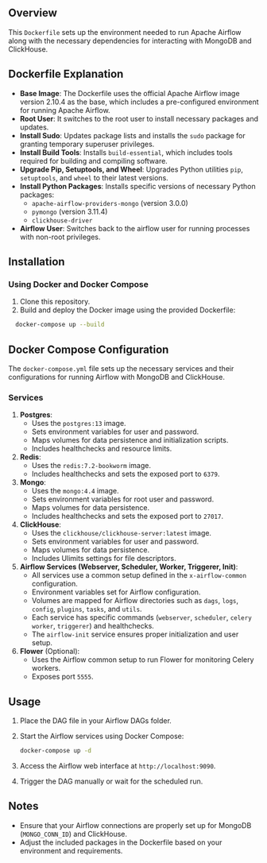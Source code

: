 ## Overview

This `Dockerfile` sets up the environment needed to run Apache Airflow along with the necessary dependencies for interacting with MongoDB and ClickHouse.

## Dockerfile Explanation

- **Base Image**: The Dockerfile uses the official Apache Airflow image version 2.10.4 as the base, which includes a pre-configured environment for running Apache Airflow.
- **Root User**: It switches to the root user to install necessary packages and updates.
- **Install Sudo**: Updates package lists and installs the `sudo` package for granting temporary superuser privileges.
- **Install Build Tools**: Installs `build-essential`, which includes tools required for building and compiling software.
- **Upgrade Pip, Setuptools, and Wheel**: Upgrades Python utilities `pip`, `setuptools`, and `wheel` to their latest versions.
- **Install Python Packages**: Installs specific versions of necessary Python packages:
  - `apache-airflow-providers-mongo` (version 3.0.0)
  - `pymongo` (version 3.11.4)
  - `clickhouse-driver`
- **Airflow User**: Switches back to the airflow user for running processes with non-root privileges.

## Installation

### Using Docker and Docker Compose

1. Clone this repository.
2. Build and deploy the Docker image using the provided Dockerfile:

```sh
  docker-compose up --build
```

## Docker Compose Configuration

The `docker-compose.yml` file sets up the necessary services and their configurations for running Airflow with MongoDB and ClickHouse.

### Services

1. **Postgres**:
    - Uses the `postgres:13` image.
    - Sets environment variables for user and password.
    - Maps volumes for data persistence and initialization scripts.
    - Includes healthchecks and resource limits.
2. **Redis**:
    - Uses the `redis:7.2-bookworm` image.
    - Includes healthchecks and sets the exposed port to `6379`.
3. **Mongo**:
    - Uses the `mongo:4.4` image.
    - Sets environment variables for root user and password.
    - Maps volumes for data persistence.
    - Includes healthchecks and sets the exposed port to `27017`.
4. **ClickHouse**:
    - Uses the `clickhouse/clickhouse-server:latest` image.
    - Sets environment variables for user and password.
    - Maps volumes for data persistence.
    - Includes Ulimits settings for file descriptors.
5. **Airflow Services (Webserver, Scheduler, Worker, Triggerer, Init)**:
    - All services use a common setup defined in the `x-airflow-common` configuration.
    - Environment variables set for Airflow configuration.
    - Volumes are mapped for Airflow directories such as `dags`, `logs`, `config`, `plugins`, `tasks`, and `utils`.
    - Each service has specific commands (`webserver`, `scheduler`, `celery worker`, `triggerer`) and healthchecks.
    - The `airflow-init` service ensures proper initialization and user setup.
6. **Flower** (Optional):
    - Uses the Airflow common setup to run Flower for monitoring Celery workers.
    - Exposes port `5555`.

## Usage

1. Place the DAG file in your Airflow DAGs folder.
2. Start the Airflow services using Docker Compose:

    ```sh
    docker-compose up -d
    ```

3. Access the Airflow web interface at `http://localhost:9090`.
4. Trigger the DAG manually or wait for the scheduled run.

## Notes

- Ensure that your Airflow connections are properly set up for MongoDB (`MONGO_CONN_ID`) and ClickHouse.
- Adjust the included packages in the Dockerfile based on your environment and requirements.
